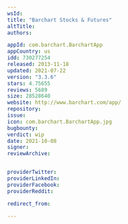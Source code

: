 ```yaml
---
wsId: 
title: "Barchart Stocks & Futures"
altTitle: 
authors:

appId: com.barchart.BarchartApp
appCountry: us
idd: 730277254
released: 2013-11-18
updated: 2021-07-22
version: "3.3.6"
stars: 4.75655
reviews: 5689
size: 28528640
website: http://www.barchart.com/app/
repository: 
issue: 
icon: com.barchart.BarchartApp.jpg
bugbounty: 
verdict: wip
date: 2021-10-08
signer: 
reviewArchive:


providerTwitter: 
providerLinkedIn: 
providerFacebook: 
providerReddit: 

redirect_from:

---
```


